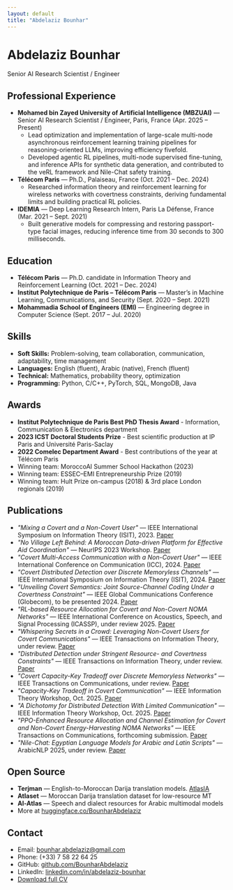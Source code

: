 ```yaml
---
layout: default
title: "Abdelaziz Bounhar"
---
```


# Abdelaziz Bounhar

Senior AI Research Scientist / Engineer

## Professional Experience
- **Mohamed bin Zayed University of Artificial Intelligence (MBZUAI)** — Senior AI Research Scientist / Engineer, Paris, France (Apr. 2025 – Present)
  - Lead optimization and implementation of large-scale multi-node asynchronous reinforcement learning training pipelines for reasoning-oriented LLMs, improving efficiency fivefold.
  - Developed agentic RL pipelines, multi-node supervised fine-tuning, and inference APIs for synthetic data generation, and contributed to the veRL framework and Nile-Chat safety training.
- **Télécom Paris** — Ph.D., Palaiseau, France (Oct. 2021 – Dec. 2024)
  - Researched information theory and reinforcement learning for wireless networks with covertness constraints, deriving fundamental limits and building practical RL policies.
- **IDEMIA** — Deep Learning Research Intern, Paris La Défense, France (Mar. 2021 – Sept. 2021)
  - Built generative models for compressing and restoring passport-type facial images, reducing inference time from 30 seconds to 300 milliseconds.

## Education
- **Télécom Paris** — Ph.D. candidate in Information Theory and Reinforcement Learning (Oct. 2021 – Dec. 2024)
- **Institut Polytechnique de Paris – Télécom Paris** — Master’s in Machine Learning, Communications, and Security (Sept. 2020 – Sept. 2021)
- **Mohammadia School of Engineers (EMI)** — Engineering degree in Computer Science (Sept. 2017 – Jul. 2020)

## Skills
- **Soft Skills:** Problem-solving, team collaboration, communication, adaptability, time management
- **Languages:** English (fluent), Arabic (native), French (fluent)
- **Technical:** Mathematics, probability theory, optimization
- **Programming:** Python, C/C++, PyTorch, SQL, MongoDB, Java

## Awards
- **Institut Polytechnique de Paris Best PhD Thesis Award** - Information, Communication & Electronics department
- **2023 ICST Doctoral Students Prize** - Best scientific production at IP Paris and Université Paris-Saclay
- **2022 Comelec Department Award** - Best contributions of the year at Télécom Paris
- Winning team: MoroccoAI Summer School Hackathon (2023)
- Winning team: ESSEC–EMI Entrepreneurship Prize (2019)
- Winning team: Hult Prize on-campus (2018) & 3rd place London regionals (2019)

## Publications
- *"Mixing a Covert and a Non-Covert User"* — IEEE International Symposium on Information Theory (ISIT), 2023. [Paper](#)
- *"No Village Left Behind: A Moroccan Data-driven Platform for Effective Aid Coordination"* — NeurIPS 2023 Workshop. [Paper](#)
- *"Covert Multi-Access Communication with a Non-Covert User"* — IEEE International Conference on Communication (ICC), 2024. [Paper](#)
- *"Covert Distributed Detection over Discrete Memoryless Channels"* — IEEE International Symposium on Information Theory (ISIT), 2024. [Paper](#)
- *"Unveiling Covert Semantics: Joint Source-Channel Coding Under a Covertness Constraint"* — IEEE Global Communications Conference (Globecom), to be presented 2024. [Paper](#)
- *"RL-based Resource Allocation for Covert and Non-Covert NOMA Networks"* — IEEE International Conference on Acoustics, Speech, and Signal Processing (ICASSP), under review 2025. [Paper](#)
- *"Whispering Secrets in a Crowd: Leveraging Non-Covert Users for Covert Communications"* — IEEE Transactions on Information Theory, under review. [Paper](#)
- *"Distributed Detection under Stringent Resource- and Covertness Constraints"* — IEEE Transactions on Information Theory, under review. [Paper](#)
- *"Covert Capacity-Key Tradeoff over Discrete Memoryless Networks"* — IEEE Transactions on Communications, under review. [Paper](#)
- *"Capacity-Key Tradeoff in Covert Communication"* — IEEE Information Theory Workshop, Oct. 2025. [Paper](#)
- *"A Dichotomy for Distributed Detection With Limited Communication"* — IEEE Information Theory Workshop, Oct. 2025. [Paper](#)
- *"PPO-Enhanced Resource Allocation and Channel Estimation for Covert and Non-Covert Energy-Harvesting NOMA Networks"* — IEEE Transactions on Communications, forthcoming submission. [Paper](#)
- *"Nile-Chat: Egyptian Language Models for Arabic and Latin Scripts"* — ArabicNLP 2025, under review. [Paper](#)

## Open Source
- **Terjman** — English-to-Moroccan Darija translation models. [AtlasIA](https://huggingface.co/atlasia)
- **Atlaset** — Moroccan Darija translation dataset for low-resource MT
- **Al-Atlas** — Speech and dialect resources for Arabic multimodal models
- More at [huggingface.co/BounharAbdelaziz](https://huggingface.co/BounharAbdelaziz)

## Contact
- Email: bounhar.abdelaziz@gmail.com
- Phone: (+33) 7 58 22 64 25
- GitHub: [github.com/BounharAbdelaziz](https://github.com/BounharAbdelaziz)
- LinkedIn: [linkedin.com/in/abdelaziz-bounhar](https://www.linkedin.com/in/abdelaziz-bounhar)
- [Download full CV](CV/Abdelaziz_Bounhar_CV_2025.pdf)

